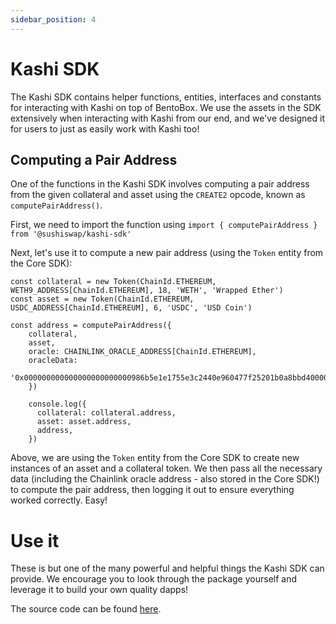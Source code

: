 ```yaml
---
sidebar_position: 4
---
```


# Kashi SDK

The Kashi SDK contains helper functions, entities, interfaces and constants for interacting with Kashi on top of BentoBox. We use the assets in the SDK extensively when interacting with Kashi from our end, and we've designed it for users to just as easily work with Kashi too!

## Computing a Pair Address

One of the functions in the Kashi SDK involves computing a pair address from the given collateral and asset using the `CREATE2` opcode, known as `computePairAddress()`.

First, we need to import the function using `import { computePairAddress } from '@sushiswap/kashi-sdk'`

Next, let's use it to compute a new pair address (using the `Token` entity from the Core SDK):

```
const collateral = new Token(ChainId.ETHEREUM, WETH9_ADDRESS[ChainId.ETHEREUM], 18, 'WETH', 'Wrapped Ether')
const asset = new Token(ChainId.ETHEREUM, USDC_ADDRESS[ChainId.ETHEREUM], 6, 'USDC', 'USD Coin')

const address = computePairAddress({
    collateral,
    asset,
    oracle: CHAINLINK_ORACLE_ADDRESS[ChainId.ETHEREUM],
    oracleData:
        '0x000000000000000000000000986b5e1e1755e3c2440e960477f25201b0a8bbd4000000000000000000000000000000000000000000000000000000000000000000000000000000000000000000000000000000000000d3c21bcecceda1000000',
    })

    console.log({
      collateral: collateral.address,
      asset: asset.address,
      address,
    })
```

Above, we are using the `Token` entity from the Core SDK to create new instances of an asset and a collateral token. We then pass all the necessary data (including the Chainlink oracle address - also stored in the Core SDK!) to compute the pair address, then logging it out to ensure everything worked correctly. Easy!

# Use it

These is but one of the many powerful and helpful things the Kashi SDK can provide. We encourage you to look through the package yourself and leverage it to build your own quality dapps!

The source code can be found [here](https://github.com/sushiswap/sdk/tree/canary/packages/kashi-sdk).
